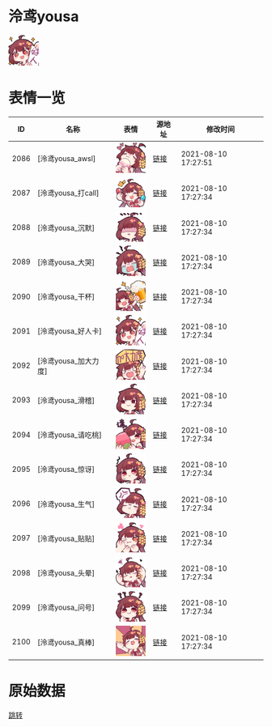 # 泠鸢yousa

<img src="./cover.png" height="60" alt="cover" />

# 表情一览

|ID|名称|表情|源地址|修改时间|
|----|----|----|----|----|
|2086|[泠鸢yousa_awsl]|<img src="./pic/002086_%5B泠鸢yousa_awsl%5D.png" height="60" alt="awsl"/>|[链接](http://i0.hdslb.com/bfs/emote/7663b729161bd4556c2ec318c07791000743eb56.png)|2021-08-10 17:27:51|
|2087|[泠鸢yousa_打call]|<img src="./pic/002087_%5B泠鸢yousa_打call%5D.png" height="60" alt="打call"/>|[链接](http://i0.hdslb.com/bfs/emote/718e9495846db4172eb87d2f7f02015a34d35ea2.png)|2021-08-10 17:27:34|
|2088|[泠鸢yousa_沉默]|<img src="./pic/002088_%5B泠鸢yousa_沉默%5D.png" height="60" alt="沉默"/>|[链接](http://i0.hdslb.com/bfs/emote/5e967cf1669743ed92e9a8ff3e5de6d90ca63d3d.png)|2021-08-10 17:27:34|
|2089|[泠鸢yousa_大哭]|<img src="./pic/002089_%5B泠鸢yousa_大哭%5D.png" height="60" alt="大哭"/>|[链接](http://i0.hdslb.com/bfs/emote/3f757b147b9b1e201470eae7dac9cc0360172569.png)|2021-08-10 17:27:34|
|2090|[泠鸢yousa_干杯]|<img src="./pic/002090_%5B泠鸢yousa_干杯%5D.png" height="60" alt="干杯"/>|[链接](http://i0.hdslb.com/bfs/emote/5cf5e14101be845233a222ab1bbdc21c63af04c3.png)|2021-08-10 17:27:34|
|2091|[泠鸢yousa_好人卡]|<img src="./pic/002091_%5B泠鸢yousa_好人卡%5D.png" height="60" alt="好人卡"/>|[链接](http://i0.hdslb.com/bfs/emote/e3907b3bb20b18e7ecb11cd86829c9a4ce5b1b2f.png)|2021-08-10 17:27:34|
|2092|[泠鸢yousa_加大力度]|<img src="./pic/002092_%5B泠鸢yousa_加大力度%5D.png" height="60" alt="加大力度"/>|[链接](http://i0.hdslb.com/bfs/emote/a0393a2d4b522f07a319dfd2e91754a3cdff2c48.png)|2021-08-10 17:27:34|
|2093|[泠鸢yousa_滑稽]|<img src="./pic/002093_%5B泠鸢yousa_滑稽%5D.png" height="60" alt="滑稽"/>|[链接](http://i0.hdslb.com/bfs/emote/a8057c0e0579b93c16010a270e261fd0a64034af.png)|2021-08-10 17:27:34|
|2094|[泠鸢yousa_请吃桃]|<img src="./pic/002094_%5B泠鸢yousa_请吃桃%5D.png" height="60" alt="请吃桃"/>|[链接](http://i0.hdslb.com/bfs/emote/e92276d9d8c28f85f7dbcc0fbbb6ecb3345ce33e.png)|2021-08-10 17:27:34|
|2095|[泠鸢yousa_惊讶]|<img src="./pic/002095_%5B泠鸢yousa_惊讶%5D.png" height="60" alt="惊讶"/>|[链接](http://i0.hdslb.com/bfs/emote/9fdc2c5b4b970aded56fe2f326bd4d00e849339d.png)|2021-08-10 17:27:34|
|2096|[泠鸢yousa_生气]|<img src="./pic/002096_%5B泠鸢yousa_生气%5D.png" height="60" alt="生气"/>|[链接](http://i0.hdslb.com/bfs/emote/9e6ba9ff34101e04d3e321cad486f845f892050e.png)|2021-08-10 17:27:34|
|2097|[泠鸢yousa_贴贴]|<img src="./pic/002097_%5B泠鸢yousa_贴贴%5D.png" height="60" alt="贴贴"/>|[链接](http://i0.hdslb.com/bfs/emote/dbc177d314231add509501ffc6bc7655fca2c10f.png)|2021-08-10 17:27:34|
|2098|[泠鸢yousa_头晕]|<img src="./pic/002098_%5B泠鸢yousa_头晕%5D.png" height="60" alt="头晕"/>|[链接](http://i0.hdslb.com/bfs/emote/49830c1c8a1652f7ee9cb854ac7dbf8e378cdcd6.png)|2021-08-10 17:27:34|
|2099|[泠鸢yousa_问号]|<img src="./pic/002099_%5B泠鸢yousa_问号%5D.png" height="60" alt="问号"/>|[链接](http://i0.hdslb.com/bfs/emote/ab7a543233eff83138c3221c86a762ab36bab7bc.png)|2021-08-10 17:27:34|
|2100|[泠鸢yousa_真棒]|<img src="./pic/002100_%5B泠鸢yousa_真棒%5D.png" height="60" alt="真棒"/>|[链接](http://i0.hdslb.com/bfs/emote/02ea49543a3ac52feee185c156ab08fb2bfdd89e.png)|2021-08-10 17:27:34|

# 原始数据

[跳转](./raw.json)

